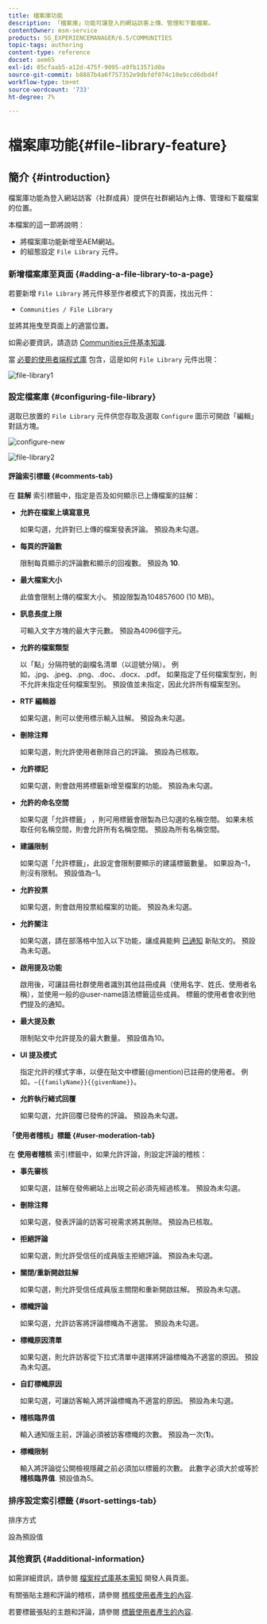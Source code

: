 ```yaml
---
title: 檔案庫功能
description: 「檔案庫」功能可讓登入的網站訪客上傳、管理和下載檔案。
contentOwner: msm-service
products: SG_EXPERIENCEMANAGER/6.5/COMMUNITIES
topic-tags: authoring
content-type: reference
docset: aem65
exl-id: 05cfaab5-a12d-475f-9095-a9fb13571d0a
source-git-commit: b8887b4a6f757352e9dbfdf074c10e9ccd6dbd4f
workflow-type: tm+mt
source-wordcount: '733'
ht-degree: 7%

---
```


# 檔案庫功能{#file-library-feature}

## 簡介 {#introduction}

檔案庫功能為登入網站訪客（社群成員）提供在社群網站內上傳、管理和下載檔案的位置。

本檔案的這一節將說明：

* 將檔案庫功能新增至AEM網站。
* 的組態設定 `File Library` 元件。

### 新增檔案庫至頁面 {#adding-a-file-library-to-a-page}

若要新增 `File Library` 將元件移至作者模式下的頁面，找出元件：

* `Communities / File Library`

並將其拖曳至頁面上的適當位置。

如需必要資訊，請造訪 [Communities元件基本知識](/help/communities/basics.md).

當 [必要的使用者端程式庫](/help/communities/essentials-file-library.md#essentials-for-client-side) 包含，這是如何 `File Library` 元件出現：

![file-library1](assets/file-library1.png)

### 設定檔案庫 {#configuring-file-library}

選取已放置的 `File Library` 元件供您存取及選取 `Configure` 圖示可開啟「編輯」對話方塊。

![configure-new](assets/configure-new.png)

![file-library2](assets/file-library2.png)

#### 評論索引標籤 {#comments-tab}

在 **註解** 索引標籤中，指定是否及如何顯示已上傳檔案的註解：

* **允許在檔案上填寫意見**

  如果勾選，允許對已上傳的檔案發表評論。 預設為未勾選。

* **每頁的評論數**

  限制每頁顯示的評論數和顯示的回複數。 預設為 **10**.

* **最大檔案大小**

  此值會限制上傳的檔案大小。 預設限製為104857600 (10 MB)。

* **訊息長度上限**

  可輸入文字方塊的最大字元數。 預設為4096個字元。

* **允許的檔案類型**

  以「點」分隔符號的副檔名清單（以逗號分隔）。 例如，.jpg、.jpeg、.png、.doc、.docx、.pdf。 如果指定了任何檔案型別，則不允許未指定任何檔案型別。 預設值並未指定，因此允許所有檔案型別。

* **RTF 編輯器**

  如果勾選，則可以使用標示輸入註解。 預設為未勾選。

* **刪除注釋**

  如果勾選，則允許使用者刪除自己的評論。 預設為已核取。

* **允許標記**

  如果勾選，則會啟用將標籤新增至檔案的功能。 預設為未勾選。

* **允許的命名空間**

  如果勾選「允許標籤」 ，則可用標籤會限製為已勾選的名稱空間。 如果未核取任何名稱空間，則會允許所有名稱空間。 預設為所有名稱空間。

* **建議限制**

  如果勾選「允許標籤」，此設定會限制要顯示的建議標籤數量。 如果設為–1，則沒有限制。 預設值為–1。

* **允許投票**

  如果勾選，則會啟用投票給檔案的功能。 預設為未勾選。

* **允許關注**

  如果勾選，請在部落格中加入以下功能，讓成員能夠 [已通知](/help/communities/notifications.md) 新貼文的。 預設為未勾選。

* **啟用提及功能**

  啟用後，可讓註冊社群使用者識別其他註冊成員（使用名字、姓氏、使用者名稱），並使用一般的@user-name語法標籤這些成員。 標籤的使用者會收到他們提及的通知。

* **最大提及數**

  限制貼文中允許提及的最大數量。 預設值為10。

* **UI 提及模式**

  指定允許的樣式字串，以便在貼文中標籤(@mention)已註冊的使用者。 例如，`~{{familyName}}{{givenName}}`。

* **允許執行緒式回覆**

  如果勾選，允許回覆已發佈的評論。 預設為未勾選。

#### 「使用者稽核」標籤 {#user-moderation-tab}

在 **使用者稽核** 索引標籤中，如果允許評論，則設定評論的稽核：

* **事先審核**

  如果勾選，註解在發佈網站上出現之前必須先經過核准。 預設為未勾選。

* **刪除注釋**

  如果勾選，發表評論的訪客可視需求將其刪除。 預設為已核取。

* **拒絕評論**

  如果勾選，則允許受信任的成員版主拒絕評論。 預設為未勾選。

* **關閉/重新開啟註解**

  如果勾選，則允許受信任成員版主關閉和重新開啟註解。 預設為未勾選。

* **標幟評論**

  如果勾選，允許訪客將評論標幟為不適當。 預設為未勾選。

* **標幟原因清單**

  如果勾選，則允許訪客從下拉式清單中選擇將評論標幟為不適當的原因。 預設為未勾選。

* **自訂標幟原因**

  如果勾選，可讓訪客輸入將評論標幟為不適當的原因。 預設為未勾選。

* **稽核臨界值**

  輸入通知版主前，評論必須被訪客標幟的次數。 預設為一次(**1**)。

* **標幟限制**

  輸入將評論從公開檢視隱藏之前必須加以標籤的次數。 此數字必須大於或等於 **稽核臨界值**. 預設值為5。

### 排序設定索引標籤 {#sort-settings-tab}

排序方式

設為預設值

### 其他資訊 {#additional-information}

如需詳細資訊，請參閱 [檔案程式庫基本需知](/help/communities/essentials-file-library.md) 開發人員頁面。

有關張貼主題和評論的稽核，請參閱 [稽核使用者產生的內容](/help/communities/moderate-ugc.md).

若要標籤張貼的主題和評論，請參閱 [標籤使用者產生的內容](/help/communities/tag-ugc.md).
